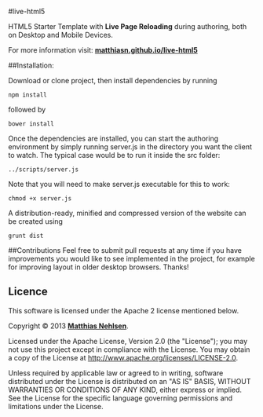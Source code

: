 #live-html5

HTML5 Starter Template with **Live Page Reloading** during authoring, both on Desktop and Mobile Devices.

For more information visit: **[matthiasn.github.io/live-html5](http://matthiasn.github.io/live-html5)**

##Installation:

Download or clone project, then install dependencies by running 

    npm install
   
followed by

    bower install
    
Once the dependencies are installed, you can start the authoring environment by simply running server.js in the directory you want the client to watch. The typical case would be to run it inside the src folder:

    ../scripts/server.js

Note that you will need to make server.js executable for this to work:

    chmod +x server.js
    
A distribution-ready, minified and compressed version of the website can be created using

    grunt dist

##Contributions
Feel free to submit pull requests at any time if you have improvements you would like to see implemented in the project, for example for improving layout in older desktop browsers. Thanks!

## Licence

This software is licensed under the Apache 2 license mentioned below.

Copyright &copy; 2013 **[Matthias Nehlsen](http://www.matthiasnehlsen.com)**.

Licensed under the Apache License, Version 2.0 (the "License"); you may not use this project except in compliance with the License. You may obtain a copy of the License at http://www.apache.org/licenses/LICENSE-2.0.

Unless required by applicable law or agreed to in writing, software distributed under the License is distributed on an "AS IS" BASIS, WITHOUT WARRANTIES OR CONDITIONS OF ANY KIND, either express or implied. See the License for the specific language governing permissions and limitations under the License.
